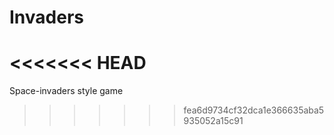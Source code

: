 # Invaders
<<<<<<< HEAD
=======
Space-invaders style game
>>>>>>> fea6d9734cf32dca1e366635aba5935052a15c91
